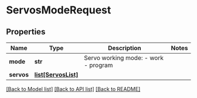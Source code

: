 # ServosModeRequest

## Properties
Name | Type | Description | Notes
------------ | ------------- | ------------- | -------------
**mode** | **str** |  Servo working mode: - work - program  | 
**servos** | [**list[ServosList]**](ServosList.md) |  | 

[[Back to Model list]](../README.md#documentation-for-models) [[Back to API list]](../README.md#documentation-for-api-endpoints) [[Back to README]](../README.md)


